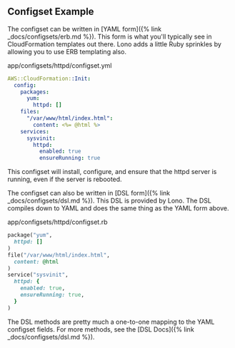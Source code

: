 ## Configset Example

The configset can be written in [YAML form]({% link _docs/configsets/erb.md %}). This form is what you'll typically see in CloudFormation templates out there. Lono adds a little Ruby sprinkles by allowing you to use ERB templating also.

app/configsets/httpd/configset.yml

```yaml
AWS::CloudFormation::Init:
  config:
    packages:
      yum:
        httpd: []
    files:
      "/var/www/html/index.html":
        content: <%= @html %>
    services:
      sysvinit:
        httpd:
          enabled: true
          ensureRunning: true
```

This configset will install, configure, and ensure that the httpd server is running, even if the server is rebooted.

The configset can also be written in [DSL form]({% link _docs/configsets/dsl.md %}). This DSL is provided by Lono. The DSL compiles down to YAML and does the same thing as the YAML form above.

app/configsets/httpd/configset.rb

```ruby
package("yum",
  httpd: []
)
file("/var/www/html/index.html",
  content: @html
)
service("sysvinit",
  httpd: {
    enabled: true,
    ensureRunning: true,
  }
)
```

The DSL methods are pretty much a one-to-one mapping to the YAML configset fields. For more methods, see the [DSL Docs]({% link _docs/configsets/dsl.md %}).

